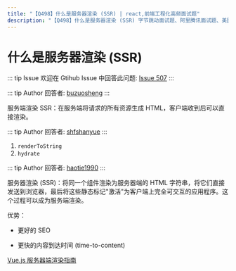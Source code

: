 ```yaml
---
title: "【Q498】什么是服务器渲染 (SSR) | react,前端工程化高频面试题"
description: "【Q498】什么是服务器渲染 (SSR) 字节跳动面试题、阿里腾讯面试题、美团小米面试题。"
---
```


# 什么是服务器渲染 (SSR)

::: tip Issue
欢迎在 Gtihub Issue 中回答此问题: [Issue 507](https://github.com/shfshanyue/Daily-Question/issues/507)
:::

::: tip Author
回答者: [buzuosheng](https://github.com/buzuosheng)
:::

服务端渲染 SSR：在服务端将请求的所有资源生成 HTML，客户端收到后可以直接渲染。

::: tip Author
回答者: [shfshanyue](https://github.com/shfshanyue)
:::

1. `renderToString`
1. `hydrate`

::: tip Author
回答者: [haotie1990](https://github.com/haotie1990)
:::

服务器渲染 (SSR)：将同一个组件渲染为服务器端的 HTML 字符串，将它们直接发送到浏览器，最后将这些静态标记"激活"为客户端上完全可交互的应用程序。这个过程可以成为服务端渲染。

优势：

- 更好的 SEO

- 更快的内容到达时间 (time-to-content)

[Vue.js 服务器端渲染指南](https://ssr.vuejs.org/zh/)

